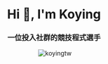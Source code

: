 <h1 align="center">Hi 👋, I'm Koying</h1>
<h3 align="center">一位投入社群的競技程式選手</h3>


<p align="center">
  &nbsp;<img  src="https://github-readme-stats.vercel.app/api?username=koyingtw&show_icons=true&theme=onedark&locale=en" alt="koyingtw" />
</p>
